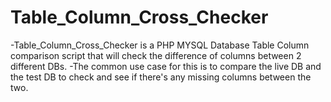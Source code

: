 # Table_Column_Cross_Checker

-Table_Column_Cross_Checker is a PHP MYSQL Database Table Column comparison script that will check the difference of columns between 2 different DBs.
-The common use case for this is to compare the live DB and the test DB to check and see if there's any missing columns between the two.

